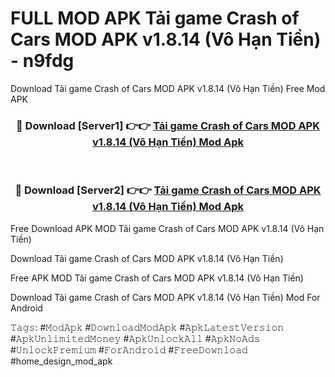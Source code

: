 # FULL MOD APK Tải game Crash of Cars MOD APK v1.8.14 (Vô Hạn Tiền) - n9fdg
Download Tải game Crash of Cars MOD APK v1.8.14 (Vô Hạn Tiền) Free Mod APK

<div align="center">
<h3>🔴 Download [Server1] 👉👉 <a href="https://apk-comot.site?title=Tải_game_Crash_of_Cars_MOD_APK_v1.8.14_(Vô_Hạn_Tiền)">Tải game Crash of Cars MOD APK v1.8.14 (Vô Hạn Tiền) Mod Apk</a></h3><br>

<h3>🔴 Download [Server2] 👉👉 <a href="https://apk-comot.site?title=Tải_game_Crash_of_Cars_MOD_APK_v1.8.14_(Vô_Hạn_Tiền)">Tải game Crash of Cars MOD APK v1.8.14 (Vô Hạn Tiền) Mod Apk</a></h3>
</div>


Free Download APK MOD Tải game Crash of Cars MOD APK v1.8.14 (Vô Hạn Tiền)

Download Tải game Crash of Cars MOD APK v1.8.14 (Vô Hạn Tiền) 

Free APK MOD Tải game Crash of Cars MOD APK v1.8.14 (Vô Hạn Tiền) 

Download Tải game Crash of Cars MOD APK v1.8.14 (Vô Hạn Tiền) Mod For Android

𝚃𝚊𝚐𝚜: #𝙼𝚘𝚍𝙰𝚙𝚔 #𝙳𝚘𝚠𝚗𝚕𝚘𝚊𝚍𝙼𝚘𝚍𝙰𝚙𝚔 #𝙰𝚙𝚔𝙻𝚊𝚝𝚎𝚜𝚝𝚅𝚎𝚛𝚜𝚒𝚘𝚗 #𝙰𝚙𝚔𝚄𝚗𝚕𝚒𝚖𝚒𝚝𝚎𝚍𝙼𝚘𝚗𝚎𝚢 #𝙰𝚙𝚔𝚄𝚗𝚕𝚘𝚌𝚔𝙰𝚕𝚕 #𝙰𝚙𝚔𝙽𝚘𝙰𝚍𝚜 #𝚄𝚗𝚕𝚘𝚌𝚔𝙿𝚛𝚎𝚖𝚒𝚞𝚖 #𝙵𝚘𝚛𝙰𝚗𝚍𝚛𝚘𝚒𝚍 #𝙵𝚛𝚎𝚎𝙳𝚘𝚠𝚗𝚕𝚘𝚊𝚍 #home_design_mod_apk